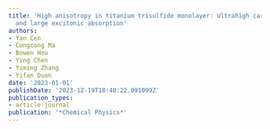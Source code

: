 ```yaml
---
title: 'High anisotropy in titanium trisulfide monolayer: Ultrahigh carrier mobilities
  and large excitonic absorption'
authors:
- Yan Cen
- Congcong Ma
- Bowen Hou
- Ying Chen
- Yiming Zhang
- Yifan Duan
date: '2023-01-01'
publishDate: '2023-12-19T18:40:22.091099Z'
publication_types:
- article-journal
publication: '*Chemical Physics*'
---
```

